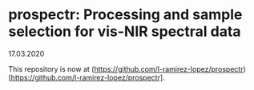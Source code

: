 # prospectr: Processing and sample selection for vis-NIR spectral data

17.03.2020

This repository is now at (https://github.com/l-ramirez-lopez/prospectr)[https://github.com/l-ramirez-lopez/prospectr].

